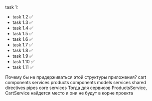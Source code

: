task 1:
  - task 1.2 :white_check_mark:
  - task 1.3 :white_check_mark:
  - task 1.4 :white_check_mark:
  - task 1.5 :white_check_mark:
  - task 1.6 :white_check_mark:
  - task 1.7 :white_check_mark:
  - task 1.8 :white_check_mark:
  - task 1.9 :white_check_mark:
  - task 1.10 :white_check_mark:
  - task 1.11 :white_check_mark:

Почему бы не придерживаться этой структуры приложения?
  cart 
            components
            services
        products
            components
            models
            services
        shared
            directives
            pipes
        core
            services
Тогда для сервисов ProductsService, CartService найдется место и они не будут в корне проекта
